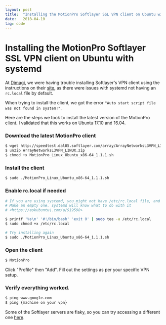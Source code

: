 ```yaml
---
layout: post
title:  "Installing the MotionPro Softlayer SSL VPN client on Ubuntu with systemd"
date:   2018-04-10
tag: code
---
```


# Installing the MotionPro Softlayer SSL VPN client on Ubuntu with systemd

At [Dimagi](https://www.dimagi.com), we were having trouble installing Softlayer's VPN client using the instructions on their [site](https://knowledgelayer.softlayer.com/procedure/ssl-vpn-linux), as there were issues with systemd not having an `rc.local` file by default. 

When trying to install the client, we got the error `"Auto start script file was not found in system!"`.

Here are the steps we took to install the latest version of the MotionPro client. I validated that this works on Ubuntu 17.10 and 16.04.

### Download the latest MotionPro client
```sh
$ wget http://speedtest.dal05.softlayer.com/array/ArrayNetworksL3VPN_LINUX.zip
$ unzip ArrayNetworksL3VPN_LINUX.zip
$ chmod +x MotionPro_Linux_Ubuntu_x86-64_1.1.1.sh
```

### Install the client
```sh
$ sudo ./MotionPro_Linux_Ubuntu_x86-64_1.1.1.sh
```

### Enable rc.local if needed
```sh
# If you are using systemd, you might not have /etc/rc.local file, and you will get an error that says "Auto start script file was not found in system!"
# Make an empty one. systemd will know what to do with it
# <https://askubuntu\.com/a/919598>

$ printf '%s\n' '#!/bin/bash' 'exit 0' | sudo tee -a /etc/rc.local
$ sudo chmod +x /etc/rc.local

# Try installing again
$ sudo ./MotionPro_Linux_Ubuntu_x86-64_1.1.1.sh
```

### Open the client
```sh
$ MotionPro
```

Click "Profile" then "Add".
Fill out the settings as per your specific VPN setup.

### Verify everything worked.
```sh
$ ping www.google.com
$ ping {machine on your vpn}
```

Some of the Softlayer servers are flaky, so you can try accessing a different one [here](https://www.softlayer.com/VPN-Access).
